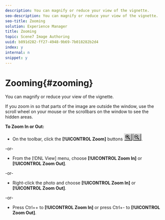 ```yaml
---
description: You can magnify or reduce your view of the vignette.
seo-description: You can magnify or reduce your view of the vignette.
seo-title: Zooming
solution: Experience Manager
title: Zooming
topic: Scene7 Image Authoring
uuid: b891d282-ff27-4948-9b69-7b018282b2d4
index: y
internal: n
snippet: y
---
```


# Zooming{#zooming}

You can magnify or reduce your view of the vignette.

If you zoom in so that parts of the image are outside the window, use the scroll wheel on your mouse or the scrollbars on the window to see the hidden areas.

**To Zoom In or Out:**

* On the toolbar, click the **[!UICONTROL Zoom]** buttons ![](assets/zoom_in.png) ![](assets/zoom_out.png).

-or-

* From the [!DNL View] menu, choose **[!UICONTROL Zoom In]** or **[!UICONTROL Zoom Out]**.

-or-

* Right-click the photo and choose **[!UICONTROL Zoom In]** or **[!UICONTROL Zoom Out]**.

-or-

* Press Ctrl++ to **[!UICONTROL Zoom In]** or press Ctrl+- to **[!UICONTROL Zoom Out]**.

